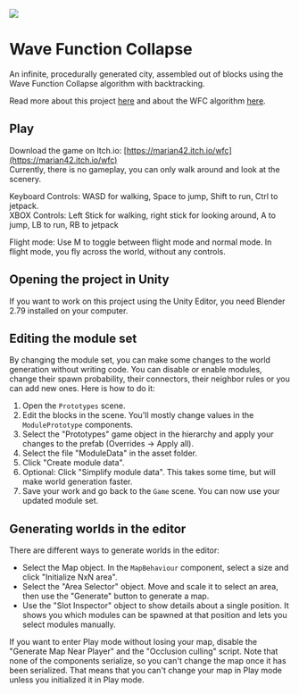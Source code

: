 ![](https://i.imgur.com/vL80izv.jpg)

# Wave Function Collapse

An infinite, procedurally generated city, assembled out of blocks using the Wave Function Collapse algorithm with backtracking.

Read more about this project [here](https://marian42.de/article/wfc/) and about the WFC algorithm [here](https://github.com/mxgmn/WaveFunctionCollapse).

## Play

Download the game on Itch.io: [https://marian42.itch.io/wfc](https://marian42.itch.io/wfc)  
Currently, there is no gameplay, you can only walk around and look at the scenery.

Keyboard Controls: WASD for walking, Space to jump, Shift to run, Ctrl to jetpack.  
XBOX Controls: Left Stick for walking, right stick for looking around, A to jump, LB to run, RB to jetpack

Flight mode: Use M to toggle between flight mode and normal mode. In flight mode, you fly across the world, without any controls.

## Opening the project in Unity

If you want to work on this project using the Unity Editor, you need Blender 2.79 installed on your computer.

## Editing the module set

By changing the module set, you can make some changes to the world generation without writing code.
You can disable or enable modules, change their spawn probability, their connectors, their neighbor rules or you can add new ones.
Here is how to do it:

1. Open the `Prototypes` scene.
2. Edit the blocks in the scene. You'll mostly change values in the `ModulePrototype` components.
3. Select the "Prototypes" game object in the hierarchy and apply your changes to the prefab (Overrides -> Apply all).
4. Select the file "ModuleData" in the asset folder.
5. Click "Create module data".
6. Optional: Click "Simplify module data". This takes some time, but will make world generation faster.
7. Save your work and go back to the `Game` scene. You can now use your updated module set.

## Generating worlds in the editor

There are different ways to generate worlds in the editor:

- Select the Map object. In the `MapBehaviour` component, select a size and click "Initialize NxN area".
- Select the "Area Selector" object.
Move and scale it to select an area, then use the "Generate" button to generate a map.
- Use the "Slot Inspector" object to show details about a single position.
It shows you which modules can be spawned at that position and lets you select modules manually.

If you want to enter Play mode without losing your map, disable the "Generate Map Near Player" and the "Occlusion culling" script.
Note that none of the components serialize, so you can't change the map once it has been serialized.
That means that you can't change your map in Play mode unless you initialized it in Play mode.

